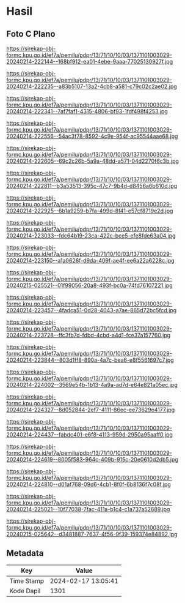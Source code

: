 # Hasil

## Foto C Plano

https://sirekap-obj-formc.kpu.go.id/ef7a/pemilu/pdpr/13/71/10/10/03/1371101003029-20240214-222144--168bf912-ea01-4ebe-9aaa-77025130927f.jpg

https://sirekap-obj-formc.kpu.go.id/ef7a/pemilu/pdpr/13/71/10/10/03/1371101003029-20240214-222235--a83b5107-13a2-4cb8-a581-c79c02c2ae02.jpg

https://sirekap-obj-formc.kpu.go.id/ef7a/pemilu/pdpr/13/71/10/10/03/1371101003029-20240214-222341--7af7faf1-4315-4806-bf93-1fdf498f4253.jpg

https://sirekap-obj-formc.kpu.go.id/ef7a/pemilu/pdpr/13/71/10/10/03/1371101003029-20240214-222556--54ac3f78-8592-4c9e-954f-ac95544aae68.jpg

https://sirekap-obj-formc.kpu.go.id/ef7a/pemilu/pdpr/13/71/10/10/03/1371101003029-20240214-222605--69c2c26b-5a9a-48dd-a571-04d2270f6c3b.jpg

https://sirekap-obj-formc.kpu.go.id/ef7a/pemilu/pdpr/13/71/10/10/03/1371101003029-20240214-222811--b3a53513-395c-47c7-9b4d-d8456a6b610d.jpg

https://sirekap-obj-formc.kpu.go.id/ef7a/pemilu/pdpr/13/71/10/10/03/1371101003029-20240214-222925--6b1a9259-b7fa-499d-8f41-e57cf8719e2d.jpg

https://sirekap-obj-formc.kpu.go.id/ef7a/pemilu/pdpr/13/71/10/10/03/1371101003029-20240214-223033--fdc64b19-23ca-422c-bce5-efe8fde63a04.jpg

https://sirekap-obj-formc.kpu.go.id/ef7a/pemilu/pdpr/13/71/10/10/03/1371101003029-20240214-223150--a1a0626f-d9da-409f-ae4f-ee6a22a6228c.jpg

https://sirekap-obj-formc.kpu.go.id/ef7a/pemilu/pdpr/13/71/10/10/03/1371101003029-20240215-025521--01f99056-20a8-493f-bc0a-74fd76107221.jpg

https://sirekap-obj-formc.kpu.go.id/ef7a/pemilu/pdpr/13/71/10/10/03/1371101003029-20240214-223457--4fadca51-0d28-4043-a7ae-865d72bc5fcd.jpg

https://sirekap-obj-formc.kpu.go.id/ef7a/pemilu/pdpr/13/71/10/10/03/1371101003029-20240214-223728--ffc3fb7d-fdbd-4cbd-a4d1-fce37a157760.jpg

https://sirekap-obj-formc.kpu.go.id/ef7a/pemilu/pdpr/13/71/10/10/03/1371101003029-20240214-223844--803d1ff8-890a-4a7c-bea6-e8f5561697c7.jpg

https://sirekap-obj-formc.kpu.go.id/ef7a/pemilu/pdpr/13/71/10/10/03/1371101003029-20240214-224002--3569e54b-1b13-4a9a-ad7d-e64e821a05ec.jpg

https://sirekap-obj-formc.kpu.go.id/ef7a/pemilu/pdpr/13/71/10/10/03/1371101003029-20240214-224327--8d052844-2ef7-4111-86ec-ee73629e4177.jpg

https://sirekap-obj-formc.kpu.go.id/ef7a/pemilu/pdpr/13/71/10/10/03/1371101003029-20240214-224437--fabdc401-e6f8-4113-959d-2950a95aaff0.jpg

https://sirekap-obj-formc.kpu.go.id/ef7a/pemilu/pdpr/13/71/10/10/03/1371101003029-20240214-224619--8005f583-964c-409b-915c-20e0610d2db5.jpg

https://sirekap-obj-formc.kpu.go.id/ef7a/pemilu/pdpr/13/71/10/10/03/1371101003029-20240214-224810--d01af768-09d6-4cb1-8f0f-6b8136f7c08f.jpg

https://sirekap-obj-formc.kpu.go.id/ef7a/pemilu/pdpr/13/71/10/10/03/1371101003029-20240214-225021--10f77038-7fac-411a-b1c4-c1a737a52689.jpg

https://sirekap-obj-formc.kpu.go.id/ef7a/pemilu/pdpr/13/71/10/10/03/1371101003029-20240215-025642--d3481887-7637-4f56-9f39-159374e84892.jpg


## Metadata

| Key        | Value               |
| ---------- | ------------------- |
| Time Stamp | 2024-02-17 13:05:41 |
| Kode Dapil | 1301                |



